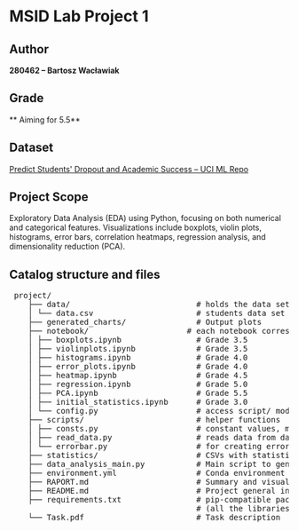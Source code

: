 # MSID Lab Project 1

## Author
**280462 – Bartosz Wacławiak**

## Grade
** Aiming for 5.5**

## Dataset
[Predict Students' Dropout and Academic Success – UCI ML Repo](https://archive.ics.uci.edu/dataset/697/predict+students+dropout+and+academic+success)

## Project Scope
Exploratory Data Analysis (EDA) using Python, focusing on both numerical and categorical features. Visualizations include boxplots, violin plots, histograms, error bars, correlation heatmaps, regression analysis, and dimensionality reduction (PCA).

## Catalog structure and files

<pre> project/ 
    ├── data/                           # holds the data set
    │ └── data.csv                      # students data set
    ├── generated_charts/               # Output plots 
    ├── notebook/                     # each notebook corresponds to the plot type from the task
    │ ├── boxplots.ipynb                # Grade 3.5 
    │ ├── violinplots.ipynb             # Grade 3.5 
    │ ├── histograms.ipynb              # Grade 4.0 
    │ ├── error_plots.ipynb             # Grade 4.0 
    │ ├── heatmap.ipynb                 # Grade 4.5 
    │ ├── regression.ipynb              # Grade 5.0 
    │ ├── PCA.ipynb                     # Grade 5.5 
    │ ├── initial_statistics.ipynb      # Grade 3.0 
    │ └── config.py                     # access script/ module
    ├── scripts/                        # helper functions
    │ ├── consts.py                     # constant values, mainly dictonaries for converting categorical attributes
    │ ├── read_data.py                  # reads data from data/data.csv and converts them to DataFrame
    │ └── errorbar.py                   # for creating errorbars to avoid code duplication and follow custom format
    ├── statistics/                     # CSVs with statistics 
    ├── data_analysis_main.py           # Main script to generate all the files 
    ├── environment.yml                 # Conda environment with required packages
    ├── RAPORT.md                       # Summary and visual insights 
    ├── README.md                       # Project general info
    ├── requirements.txt                # pip-compatible package list 
                                        # (all the libraries I installed with "conda install" should have pip equivalents)
    └── Task.pdf                        # Task description
</pre>



